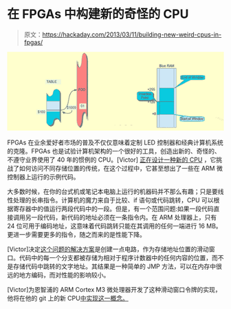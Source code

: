 # 在 FPGAs 中构建新的奇怪的 CPU

> 原文：<https://hackaday.com/2013/03/11/building-new-weird-cpus-in-fpgas/>

![CPU](img/6927affd2d5af47c5ddd777da6ab19d5.png)

FPGAs 在业余爱好者市场的普及不仅仅意味着定制 LED 控制器和经典计算机系统的克隆。FPGAs 也是试验计算机架构的一个很好的工具，创造出新的、奇怪的、不遵守业界使用了 40 年的惯例的 CPU。[Victor] [正在设计一种新的 CPU](http://www.fpgarelated.com/showarticle/44.php) ，它挑战了如何访问不同存储位置的传统，在这个过程中，它甚至想出了一些在 ARM 微控制器上运行的示例代码。

大多数时候，在你的台式机或笔记本电脑上运行的机器码并不那么有趣；只是要线性处理的长串指令。计算机的魔力来自于比较、if 语句或代码跳转，CPU 可以根据寄存器中的值运行两段代码中的一段。但是，有一个范围问题:如果一段代码直接调用另一段代码，新代码的地址必须在一条指令内。在 ARM 处理器上，只有 24 位可用于编码地址，这意味着代码跳转只能在其调用的任何一端进行 16 MB。更进一步需要更多的指令，随之而来的是性能下降。

[Victor]决定[这个问题的解决方案](http://www.fpgarelated.com/showarticle/45.php)是创建一点电路，作为存储地址位置的滑动窗口。代码中的每一个分支都被存储为相对于程序计数器中的任何内容的位置，而不是存储代码中跳转的文字地址。其结果是一种简单的 JMP 方法，可以在内存中很远的地方编码，而对性能的影响较小。

[Victor]为恩智浦的 ARM Cortex M3 微处理器开发了这种滑动窗口令牌的实现，他将在他的 git 上的新 CPU[中实现这一概念。](https://github.com/stacksmith/sliding-cpu)